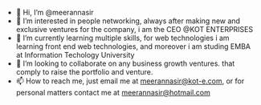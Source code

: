 - 👋 Hi, I’m @meerannasir
- 👀 I’m interested in people networking, always after making new and exclusive ventures for the company, i am the CEO @KOT ENTERPRISES 
- 🌱 I’m currently learning multiple skills, for web technologies i am learning front end web technologies, and moreover i am studing EMBA at Information Techology University 
- 💞️ I’m looking to collaborate on any business growth ventures. that comply to raise the portfolio and venture. 
- 📫 How to reach me, just email me at meerannasir@kot-e.com, or for personal matters contact me at meerannasir@hotmail.com

<!---
meerannasir/meerannasir is a ✨ special ✨ repository because its `README.md` (this file) appears on your GitHub profile.
You can click the Preview link to take a look at your changes.
--->
